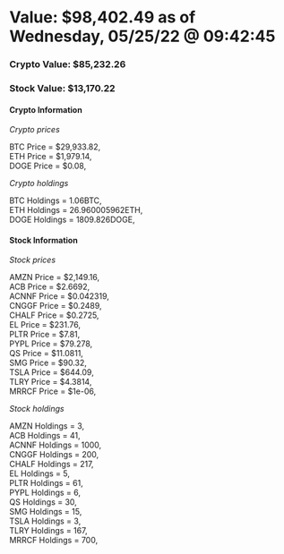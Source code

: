 # Value: $98,402.49 as of Wednesday, 05/25/22 @ 09:42:45 

### Crypto Value: $85,232.26

### Stock Value: $13,170.22

#### Crypto Information 
*Crypto prices* 

BTC Price = $29,933.82,  
ETH Price = $1,979.14,  
DOGE Price = $0.08,  


*Crypto holdings* 

BTC Holdings = 1.06BTC,  
ETH Holdings = 26.960005962ETH,  
DOGE Holdings = 1809.826DOGE,  


#### Stock Information 

*Stock prices* 

AMZN Price = $2,149.16,  
ACB Price = $2.6692,  
ACNNF Price = $0.042319,  
CNGGF Price = $0.2489,  
CHALF Price = $0.2725,  
EL Price = $231.76,  
PLTR Price = $7.81,  
PYPL Price = $79.278,  
QS Price = $11.0811,  
SMG Price = $90.32,  
TSLA Price = $644.09,  
TLRY Price = $4.3814,  
MRRCF Price = $1e-06,  


*Stock holdings* 

AMZN Holdings = 3,  
ACB Holdings = 41,  
ACNNF Holdings = 1000,  
CNGGF Holdings = 200,  
CHALF Holdings = 217,  
EL Holdings = 5,  
PLTR Holdings = 61,  
PYPL Holdings = 6,  
QS Holdings = 30,  
SMG Holdings = 15,  
TSLA Holdings = 3,  
TLRY Holdings = 167,  
MRRCF Holdings = 700,  



